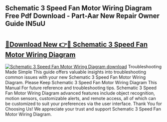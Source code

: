## Schematic 3 Speed Fan Motor Wiring Diagram Free Pdf Download - Part-Aar New Repair Owner Guide IN5uU

# <h2><a href="http://dfkzpz.blite.top/?on=Schematic+3+Speed+Fan+Motor+Wiring+Diagram">🔗Download New 👉🔴 Schematic 3 Speed Fan Motor Wiring Diagram</a></h2>

[![Schematic 3 Speed Fan Motor Wiring Diagram download](https://i.imgur.com/lujVjoI.png)](http://dfkzpz.blite.top/?on=Schematic+3+Speed+Fan+Motor+Wiring+Diagram)
Troubleshooting Made Simple This guide offers valuable insights into troubleshooting common issues with your new Schematic 3 Speed Fan Motor Wiring Diagram. Please Keep Schematic 3 Speed Fan Motor Wiring Diagram This Manual For future reference and troubleshooting tips. Schematic 3 Speed Fan Motor Wiring Diagram advanced features include object recognition, motion sensors, customizable alerts, and remote access, all of which can be customized to suit your preferences via the user interface. Thank You for Choosing Us! We appreciate your trust and support Schematic 3 Speed Fan Motor Wiring Diagram.

